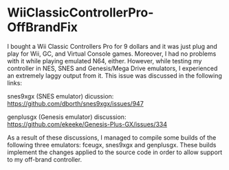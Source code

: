 # WiiClassicControllerPro-OffBrandFix
I bought a Wii Classic Controllers Pro for 9 dollars and it was just plug and play for Wii, GC, and Virtual Console games. Moreover, I had no problems with it while playing emulated N64, either. However, while testing my controller in NES, SNES and Genesis/Mega Drive emulators, I experienced an extremely laggy output from it. This issue was discussed in the following links:

snes9xgx (SNES emulator) dicussion:
https://github.com/dborth/snes9xgx/issues/947

genplusgx (Genesis emulator) discussion:
https://github.com/ekeeke/Genesis-Plus-GX/issues/334

As a result of these discussions, I managed to compile some builds of the following three emulators: fceugx, snes9xgx and genplusgx. These builds implement the changes applied to the source code in order to allow support to my off-brand controller.
